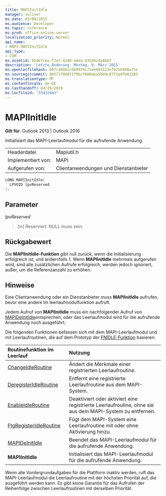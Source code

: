 ```yaml
---
title: MAPIInitIdle
manager: soliver
ms.date: 03/09/2015
ms.audience: Developer
ms.topic: reference
ms.prod: office-online-server
localization_priority: Normal
api_name:
- MAPI.MAPIInitIdle
api_type:
- COM
ms.assetid: b6de7c6a-f2e7-4248-adea-d354924a8bbf
description: 'Letzte Änderung: Montag, 9. März 2015'
ms.openlocfilehash: b07c40882c0b9974c71eeb03123e7025b948a75e
ms.sourcegitcommit: 8657170d071f9bcf680aba50b9c07f2a4fb82283
ms.translationtype: MT
ms.contentlocale: de-DE
ms.lasthandoff: 04/28/2019
ms.locfileid: "33432443"
---
```

# <a name="mapiinitidle"></a>MAPIInitIdle

  
  
**Gilt für**: Outlook 2013 | Outlook 2016 
  
Initialisiert das MAPI-Leerlaufmodul für die aufrufende Anwendung. 
  
|||
|:-----|:-----|
|Headerdatei  <br/> |Mapiutil.h  <br/> |
|Implementiert von:  <br/> |MAPI  <br/> |
|Aufgerufen von:  <br/> |Clientanwendungen und Dienstanbieter  <br/> |
   
```cpp
LONG MAPIInitIdle(
  LPVOID lpvReserved
);
```

## <a name="parameters"></a>Parameter

 _lpvReserved_
  
> [in] Reserviert. NULL muss sein.
    
## <a name="return-value"></a>Rückgabewert

Die **MAPIInitIdle-Funktion** gibt null zurück, wenn die Initialisierung erfolgreich ist, und andernfalls 1. Wenn **MAPIInitIdle** mehrmals aufgerufen wird, sind alle zusätzlichen Aufrufe erfolgreich, werden jedoch ignoriert, außer, um die Referenzanzahl zu erhöhen. 
  
## <a name="remarks"></a>Hinweise

Eine Clientanwendung oder ein Dienstanbieter muss **MAPIInitIdle** aufrufen, bevor eine andere Im leerlaufmodulfunktion aufruft. 
  
Jedem Aufruf von **MAPIInitIdle** muss ein nachfolgender Aufruf von [MAPIDeInitIdle](mapideinitidle.md)entsprechen, oder das Leerlaufmodul wird für die aufrufende Anwendung noch ausgeführt. 
  
Die folgenden Funktionen befassen sich mit dem MAPI-Leerlaufmodul und mit Leerlaufroutinen, die auf dem Prototyp der [FNIDLE-Funktion](fnidle.md) basieren: 
  
|**Routinefunktion im Leerlauf**|**Nutzung**|
|:-----|:-----|
|[ChangeIdleRoutine](changeidleroutine.md) <br/> |Ändert die Merkmale einer registrierten Leerlaufroutine.  <br/> |
|[DeregisterIdleRoutine](deregisteridleroutine.md) <br/> |Entfernt eine registrierte Leerlaufroutine aus dem MAPI-System.  <br/> |
|[EnableIdleRoutine](enableidleroutine.md) <br/> |Deaktiviert oder aktiviert eine registrierte Leerlaufroutine, ohne sie aus dem MAPI-System zu entfernen.  <br/> |
|[FtgRegisterIdleRoutine](ftgregisteridleroutine.md) <br/> |Fügt dem MAPI-System eine Leerlaufroutine mit oder ohne Aktivierung hinzu.  <br/> |
|[MAPIDeInitIdle](mapideinitidle.md) <br/> |Beendet das MAPI-Leerlaufmodul für die aufrufende Anwendung.  <br/> |
|**MAPIInitIdle** <br/> |Initialisiert das MAPI-Leerlaufmodul für die aufrufende Anwendung.  <br/> |
   
Wenn alle Vordergrundaufgaben für die Plattform inaktiv werden, ruft das MAPI-Leerlaufmodul die Leerlaufroutine mit der höchsten Priorität auf, die ausgeführt werden kann. Es gibt keine Garantie für das Aufrufen der Reihenfolge zwischen Leerlaufroutinen mit derselben Priorität. 
  

